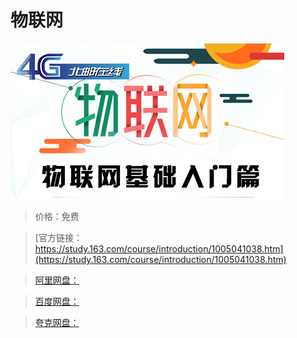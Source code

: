 # 物联网

![img](../../../assets/study163/free/414774fd-965c-4fb6-b6a9-f85b13d40aa4.jpg)

> 价格：免费

> [官方链接：https://study.163.com/course/introduction/1005041038.htm](https://study.163.com/course/introduction/1005041038.htm)

> [阿里网盘：]()

> [百度网盘：]()

> [夸克网盘：]()
